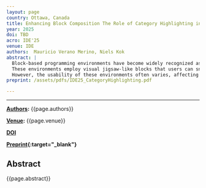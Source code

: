```yaml
---
layout: page
country: Ottawa, Canada
title: Enhancing Block Composition The Role of Category Highlighting in Block-Based Environments
year: 2025
doi: TBD
acro: IDE'25
venue: IDE
authors:  Mauricio Verano Merino, Niels Kok
abstract: |
  Block-based programming environments have become widely recognized as a user-friendly approach to programming, especially for beginners and non-technical users. They offer a programming experience based on the what-you-see-is-what-you-get (WYSIWYG) paradigm.
  These environments employ visual jigsaw-like blocks that users can snap together to form programs, allowing them to focus on logical concepts without the burden of the language's syntax.
  However, the usability of these environments often varies, affecting the quality of the user experience. This paper presents Category Highlighting, a technique designed to enhance block discoverability, facilitate intuitive interactions, and improve overall navigation within environments built on the Google Blockly library. We demonstrate its usefulness in different case studies.
preprint: /assets/pdfs/IDE25_CategoryHighlighting.pdf

---
```


---

**[Authors](#):** {{page.authors}}

**[Venue](#):** {{page.venue}}


**[DOI]({{page.doi}})**  


**[Preprint]({{page.preprint}}){:target="_blank"}** 

## Abstract

{{page.abstract}}